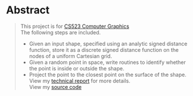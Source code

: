# Abstract
> This project is for [CS523 Computer Graphics](https://orionquest.github.io/CS523/)  
> The following steps are included.
> - Given an input shape, specified using an analytic signed distance function, store it as a discrete signed distance function on the nodes of a uniform Cartesian grid.   
> - Given a random point in space, write routines to identify whether the point is inside or outside the shape.  
> - Project the point to the closest point on the surface of the shape. 
> View my [technical report](../report.pdf) for more details.  
> View my [source code](https://github.com/SoldierDown/work_space/tree/master/cs523%40rutgers/assignment2/problem1/code)
